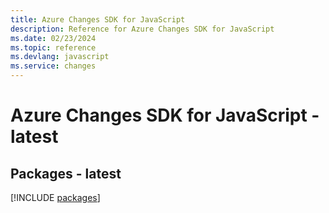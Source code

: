 ```yaml
---
title: Azure Changes SDK for JavaScript
description: Reference for Azure Changes SDK for JavaScript
ms.date: 02/23/2024
ms.topic: reference
ms.devlang: javascript
ms.service: changes
---
```

# Azure Changes SDK for JavaScript - latest
## Packages - latest
[!INCLUDE [packages](changes-index.md)]